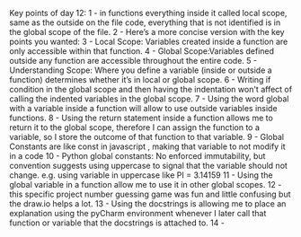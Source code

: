 Key points of day 12:
1 - in functions everything inside it called local scope, same as the outside on the file code, everything that is not identified is in the global scope of the file.
2 - Here’s a more concise version with the key points you wanted:
3 - Local Scope: Variables created inside a function are only accessible within that function.
4 - Global Scope:Variables defined outside any function are accessible throughout the entire code.
5 - Understanding Scope: Where you define a variable (inside or outside a function) determines whether it’s in local or global scope.
6 - Writing if condition in the global scope and then having the indentation won't affect of calling the indented variables in the global scope.
7 - Using the word global with a variable inside a function will allow to use outside variables inside functions.
8 - Using the return statement inside a function allows me to return it to the global scope, therefore I can assign the function to a variable, so I store the outcome of that function to that variable.
9 - Global Constants are like const in javascript , making that variable to not modify it in a code
10 - Python global constants: No enforced immutability, but convention suggests using uppercase to signal that the variable should not change. e.g. using variable in uppercase like PI = 3.14159
11 - Using the global variable in a function allow me to use it in other global scopes.
12 - this specific project number guessing game was fun and little confusing but the draw.io helps a lot.
13 - Using the docstrings is allowing me to place an explanation using the pyCharm environment whenever I later call that function or variable that the docstrings is attached to.
14 - 